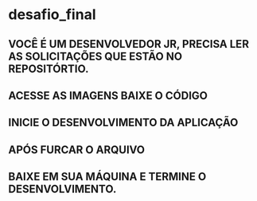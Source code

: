 # desafio_final


## VOCÊ É UM DESENVOLVEDOR JR, PRECISA LER AS SOLICITAÇÕES QUE ESTÃO NO REPOSITÓRTIO. 
## ACESSE AS IMAGENS BAIXE O CÓDIGO
## INICIE O DESENVOLVIMENTO DA APLICAÇÃO
## APÓS FURCAR O ARQUIVO
## BAIXE EM SUA MÁQUINA E TERMINE O DESENVOLVIMENTO. 

